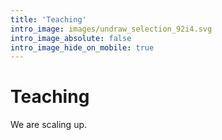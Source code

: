 ```yaml
---
title: 'Teaching'
intro_image: images/undraw_selection_92i4.svg
intro_image_absolute: false
intro_image_hide_on_mobile: true
---
```


# Teaching

We are scaling up.
